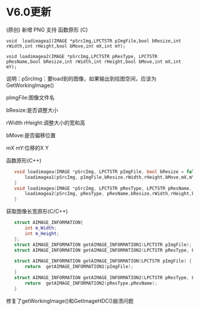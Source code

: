 # V6.0更新
 (原创) 新增 PNG 支持
  函数原形 (C)
  
  ` void  loadimagea1(IMAGE *pSrcImg,LPCTSTR pImgFile,bool bResize,int rWidth,int rHeight,bool bMove,int mX,int mY); `
  
  
  ` void loadimagea2(IMAGE *pSrcImg,LPCTSTR pResType, LPCTSTR pResName,bool bResize,int rWidth,int rHeight,bool bMove,int mX,int mY); `
  
  
  说明：pSrcImg：要load到的图像，如果输出到绘图空间，应该为GetWorkingImage()
  
  pImgFile:图像文件名
  
  bResize:是否调整大小
  
  rWidth rHeight:调整大小的宽和高
  
  bMove:是否偏移位置
  
  mX mY:位移的X Y
  
  函数原形(C++)
 ```C++
	void loadimagea(IMAGE *pSrcImg, LPCTSTR pImgFile, bool bResize = false, int rWidth = 0,int rHeight = 0, bool bMove = false, int mX = 0, int mY = 0) {
		loadimagea1(pSrcImg, pImgFile,bResize,rWidth,rHeight,bMove,mX,mY);
	}
	void loadimagea(IMAGE *pSrcImg, LPCTSTR pResType, LPCTSTR pResName, bool bResize = false, int rWidth = 0,int rHeight = 0, bool bMove = false, int mX = 0, int mY = 0) {
		loadimagea2(pSrcImg, pResType, pResName,bResize,rWidth,rHeight,bMove,mX,mY);
	}
 ```
 
 获取图像长宽原形(C/C++)
 ```C++
	struct AIMAGE_INFORMATION{
		int m_Width;
		int m_Height;
	};
	struct AIMAGE_INFORMATION getAIMAGE_INFORMATION1(LPCTSTR pImgFile);
	struct AIMAGE_INFORMATION getAIMAGE_INFORMATION2(LPCTSTR pResType, LPCTSTR pResName);
	
	struct AIMAGE_INFORMATION getAIMAGE_INFORMATION(LPCTSTR pImgFile) {
		return  getAIMAGE_INFORMATION1(pImgFile);
	}
	struct AIMAGE_INFORMATION getAIMAGE_INFORMATION2(LPCTSTR pResType, LPCTSTR pResName) {
		return  getAIMAGE_INFORMATION2(pResType,pResName);
	}
 ```
 
 修复了getWorkingImage()和GetImageHDC()崩溃问题
